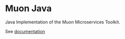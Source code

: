 # Muon Java

Java Implementation of the Muon Microservices Toolkit.

See [documentation](http://muoncore.io)
